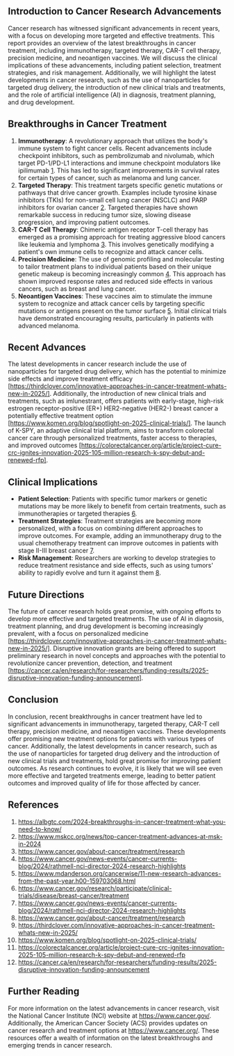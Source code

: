 ## Introduction to Cancer Research Advancements
Cancer research has witnessed significant advancements in recent years, with a focus on developing more targeted and effective treatments. This report provides an overview of the latest breakthroughs in cancer treatment, including immunotherapy, targeted therapy, CAR-T cell therapy, precision medicine, and neoantigen vaccines. We will discuss the clinical implications of these advancements, including patient selection, treatment strategies, and risk management. Additionally, we will highlight the latest developments in cancer research, such as the use of nanoparticles for targeted drug delivery, the introduction of new clinical trials and treatments, and the role of artificial intelligence (AI) in diagnosis, treatment planning, and drug development.

## Breakthroughs in Cancer Treatment
1. **Immunotherapy**: A revolutionary approach that utilizes the body's immune system to fight cancer cells. Recent advancements include checkpoint inhibitors, such as pembrolizumab and nivolumab, which target PD-1/PD-L1 interactions and immune checkpoint modulators like ipilimumab [1](https://albgtc.com/2024-breakthroughs-in-cancer-treatment-what-you-need-to-know/). This has led to significant improvements in survival rates for certain types of cancer, such as melanoma and lung cancer.
2. **Targeted Therapy**: This treatment targets specific genetic mutations or pathways that drive cancer growth. Examples include tyrosine kinase inhibitors (TKIs) for non-small cell lung cancer (NSCLC) and PARP inhibitors for ovarian cancer [2](https://www.mskcc.org/news/top-cancer-treatment-advances-at-msk-in-2024). Targeted therapies have shown remarkable success in reducing tumor size, slowing disease progression, and improving patient outcomes.
3. **CAR-T Cell Therapy**: Chimeric antigen receptor T-cell therapy has emerged as a promising approach for treating aggressive blood cancers like leukemia and lymphoma [3](https://www.cancer.gov/about-cancer/treatment/research). This involves genetically modifying a patient's own immune cells to recognize and attack cancer cells.
4. **Precision Medicine**: The use of genomic profiling and molecular testing to tailor treatment plans to individual patients based on their unique genetic makeup is becoming increasingly common [4](https://www.cancer.gov/news-events/cancer-currents-blog/2024/rathmell-nci-director-2024-research-highlights). This approach has shown improved response rates and reduced side effects in various cancers, such as breast and lung cancer.
5. **Neoantigen Vaccines**: These vaccines aim to stimulate the immune system to recognize and attack cancer cells by targeting specific mutations or antigens present on the tumor surface [5](https://www.mdanderson.org/cancerwise/11-new-research-advances-from-the-past-year.h00-159703068.html). Initial clinical trials have demonstrated encouraging results, particularly in patients with advanced melanoma.

## Recent Advances
The latest developments in cancer research include the use of nanoparticles for targeted drug delivery, which has the potential to minimize side effects and improve treatment efficacy [https://thirdclover.com/innovative-approaches-in-cancer-treatment-whats-new-in-2025/]. Additionally, the introduction of new clinical trials and treatments, such as imlunestrant, offers patients with early-stage, high-risk estrogen receptor-positive (ER+) HER2-negative (HER2-) breast cancer a potentially effective treatment option [https://www.komen.org/blog/spotlight-on-2025-clinical-trials/]. The launch of K-SPY, an adaptive clinical trial platform, aims to transform colorectal cancer care through personalized treatments, faster access to therapies, and improved outcomes [https://colorectalcancer.org/article/project-cure-crc-ignites-innovation-2025-105-million-research-k-spy-debut-and-renewed-rfp].

## Clinical Implications
* **Patient Selection**: Patients with specific tumor markers or genetic mutations may be more likely to benefit from certain treatments, such as immunotherapies or targeted therapies [6](https://www.cancer.gov/research/participate/clinical-trials/disease/breast-cancer/treatment).
* **Treatment Strategies**: Treatment strategies are becoming more personalized, with a focus on combining different approaches to improve outcomes. For example, adding an immunotherapy drug to the usual chemotherapy treatment can improve outcomes in patients with stage II-III breast cancer [7](https://www.cancer.gov/news-events/cancer-currents-blog/2024/rathmell-nci-director-2024-research-highlights).
* **Risk Management**: Researchers are working to develop strategies to reduce treatment resistance and side effects, such as using tumors' ability to rapidly evolve and turn it against them [8](https://www.cancer.gov/about-cancer/treatment/research).

## Future Directions
The future of cancer research holds great promise, with ongoing efforts to develop more effective and targeted treatments. The use of AI in diagnosis, treatment planning, and drug development is becoming increasingly prevalent, with a focus on personalized medicine [https://thirdclover.com/innovative-approaches-in-cancer-treatment-whats-new-in-2025/]. Disruptive innovation grants are being offered to support preliminary research in novel concepts and approaches with the potential to revolutionize cancer prevention, detection, and treatment [https://cancer.ca/en/research/for-researchers/funding-results/2025-disruptive-innovation-funding-announcement].

## Conclusion
In conclusion, recent breakthroughs in cancer treatment have led to significant advancements in immunotherapy, targeted therapy, CAR-T cell therapy, precision medicine, and neoantigen vaccines. These developments offer promising new treatment options for patients with various types of cancer. Additionally, the latest developments in cancer research, such as the use of nanoparticles for targeted drug delivery and the introduction of new clinical trials and treatments, hold great promise for improving patient outcomes. As research continues to evolve, it is likely that we will see even more effective and targeted treatments emerge, leading to better patient outcomes and improved quality of life for those affected by cancer.

## References
1. https://albgtc.com/2024-breakthroughs-in-cancer-treatment-what-you-need-to-know/
2. https://www.mskcc.org/news/top-cancer-treatment-advances-at-msk-in-2024
3. https://www.cancer.gov/about-cancer/treatment/research
4. https://www.cancer.gov/news-events/cancer-currents-blog/2024/rathmell-nci-director-2024-research-highlights
5. https://www.mdanderson.org/cancerwise/11-new-research-advances-from-the-past-year.h00-159703068.html
6. https://www.cancer.gov/research/participate/clinical-trials/disease/breast-cancer/treatment
7. https://www.cancer.gov/news-events/cancer-currents-blog/2024/rathmell-nci-director-2024-research-highlights
8. https://www.cancer.gov/about-cancer/treatment/research
9. https://thirdclover.com/innovative-approaches-in-cancer-treatment-whats-new-in-2025/
10. https://www.komen.org/blog/spotlight-on-2025-clinical-trials/
11. https://colorectalcancer.org/article/project-cure-crc-ignites-innovation-2025-105-million-research-k-spy-debut-and-renewed-rfp
12. https://cancer.ca/en/research/for-researchers/funding-results/2025-disruptive-innovation-funding-announcement

## Further Reading
For more information on the latest advancements in cancer research, visit the National Cancer Institute (NCI) website at https://www.cancer.gov/. Additionally, the American Cancer Society (ACS) provides updates on cancer research and treatment options at https://www.cancer.org/. These resources offer a wealth of information on the latest breakthroughs and emerging trends in cancer research.